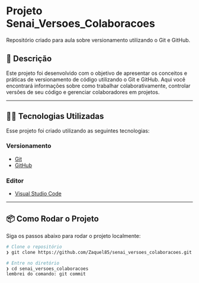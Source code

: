 # Projeto Senai_Versoes_Colaboracoes
Repositório criado para aula sobre versionamento utilizando o Git e GitHub.

## :rocket: Descrição
Este projeto foi desenvolvido com o objetivo de apresentar os conceitos e práticas de versionamento de código utilizando o Git e GitHub. Aqui você encontrará informações sobre como trabalhar colaborativamente, controlar versões de seu código e gerenciar colaboradores em projetos.

---

## 👨‍💻 Tecnologias Utilizadas
Esse projeto foi criado utilizando as seguintes tecnologias:

### Versionamento
- [Git](https://git-scm.com/)
- [GitHub](https://github.com/)

### Editor
- [Visual Studio Code](https://code.visualstudio.com/)

---

## 📦 Como Rodar o Projeto
Siga os passos abaixo para rodar o projeto localmente:

```bash
# Clone o repositório
❯ git clone https://github.com/Zaquel85/senai_versoes_colaboracoes.git

# Entre no diretório
❯ cd senai_versoes_colaboracoes
lembrei do comando: git commit
